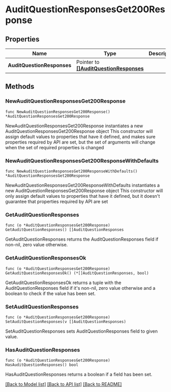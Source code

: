 # AuditQuestionResponsesGet200Response

## Properties

Name | Type | Description | Notes
------------ | ------------- | ------------- | -------------
**AuditQuestionResponses** | Pointer to [**[]AuditQuestionResponses**](AuditQuestionResponses.md) |  | [optional] 

## Methods

### NewAuditQuestionResponsesGet200Response

`func NewAuditQuestionResponsesGet200Response() *AuditQuestionResponsesGet200Response`

NewAuditQuestionResponsesGet200Response instantiates a new AuditQuestionResponsesGet200Response object
This constructor will assign default values to properties that have it defined,
and makes sure properties required by API are set, but the set of arguments
will change when the set of required properties is changed

### NewAuditQuestionResponsesGet200ResponseWithDefaults

`func NewAuditQuestionResponsesGet200ResponseWithDefaults() *AuditQuestionResponsesGet200Response`

NewAuditQuestionResponsesGet200ResponseWithDefaults instantiates a new AuditQuestionResponsesGet200Response object
This constructor will only assign default values to properties that have it defined,
but it doesn't guarantee that properties required by API are set

### GetAuditQuestionResponses

`func (o *AuditQuestionResponsesGet200Response) GetAuditQuestionResponses() []AuditQuestionResponses`

GetAuditQuestionResponses returns the AuditQuestionResponses field if non-nil, zero value otherwise.

### GetAuditQuestionResponsesOk

`func (o *AuditQuestionResponsesGet200Response) GetAuditQuestionResponsesOk() (*[]AuditQuestionResponses, bool)`

GetAuditQuestionResponsesOk returns a tuple with the AuditQuestionResponses field if it's non-nil, zero value otherwise
and a boolean to check if the value has been set.

### SetAuditQuestionResponses

`func (o *AuditQuestionResponsesGet200Response) SetAuditQuestionResponses(v []AuditQuestionResponses)`

SetAuditQuestionResponses sets AuditQuestionResponses field to given value.

### HasAuditQuestionResponses

`func (o *AuditQuestionResponsesGet200Response) HasAuditQuestionResponses() bool`

HasAuditQuestionResponses returns a boolean if a field has been set.


[[Back to Model list]](../README.md#documentation-for-models) [[Back to API list]](../README.md#documentation-for-api-endpoints) [[Back to README]](../README.md)


